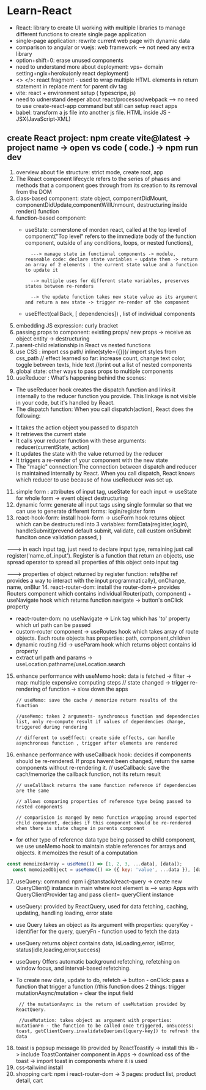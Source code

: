 # Learn-React

- React: library to create UI working with multiple libraries to manage different functions to create single page application
- single-page application: rewrite current web page with dynamic data
- comparison to angular or vuejs: web framework --> not need any extra library
- option+shift+0: erase unused components
- need to understand more about deployment: vps+ domain setting+ngix+heroku(only react deployment)
- <> </>: react fragment - used to wrap multiple HTML elements in return statement in replace ment for parent div tag
- vite: react + environment setup ( typescripe, js)
- need to udnerstand deeper about react/processor/webpack --> no need to use create-react-app command but still can setup react apps
- babel: transform a js file into another js file. HTML inside JS - JSX(JavaScript-XML)
## create React project: npm create vite@latest -> project name -> open vs code ( code.) -> npm run dev

1. overview about file structure: strict mode, create root, app
2. The React component lifecycle refers to the series of phases and methods that a component goes through from its creation to its removal from the DOM
3. class-based component: state object, componentDidMount, componentDidUpdate,componentWillUnmount, destructuring inside render() function
4. function-based component: 
    - useState: cornerstone of morden react, called at the top level of component("Top level" refers to the immediate body of the function component, outside of any conditions, loops, or nested functions),
            
            ---> manage state in functional components -> module, reuseable code: declare state variables + update them -> return an array of 2 elements : the current state value and a function to update it
            
            --> multiple uses for different state variables, preserves states between re-renders
            
            --> the update function takes new state value as its argument and return a new state -> trigger re-render of the component
            
    -  useEffect(callBack, [ dependencies]) , list of individual components
5. embedding JS expression: curly bracket
6. passing props to component: existing props/ new props -> receive as object entity -> destructuring
7. parent-child relationship in React vs nested functions
8.  use CSS : import css path/ inline(style={{}})/ import styles from css_path
            // effect learned so far: increase count, change text color, toggle between texts, hide text
            //print out a list of nested components
9. global state: other ways to pass props to multiple components  
10.  useReducer :
 What's happening behind the scenes:
-  The useReducer hook creates the dispatch function and links it internally to the reducer function you provide. This linkage is not visible in your code, but it's handled by React.
-  The dispatch function:
 When you call dispatch(action), React does the following:
* It takes the action object you passed to dispatch
* It retrieves the current state
* It calls your reducer function with these arguments: reducer(currentState, action)
* It updates the state with the value returned by the reducer
* It triggers a re-render of your component with the new state
* The "magic" connection:The connection between dispatch and reducer is maintained internally by React. When you call dispatch, React knows which reducer to use because of how useReducer was set up. 

11. simple form : attributes of input tag, useState for each input -> useState for whole form -> event object destructuring
12. dynamic form: generate all input tags using single formular so that we can use to generate different forms: login/register form
13. react-hook-form: install hook-form -> useForm hook returns object which can be destructured into 3 variables: formData(register,login), handleSubmit(prevend default submit, validate, call custom onSubmit funciton once validation passed, )

   ---> in each input tag, just need to declare input type, remaining just call register('name_of_input'). Register is a function that return an objects, use spread operator to spread all properties of this object onto input tag

   ---> properties of object returned by register function: refs(the ref provides a way to interact with the input programmatically), onChange, name, onBlur
14. react-router-dom: install the router-dom-> provides Routers component which contains individual Router(path, component) + useNavigate hook which returns function navigate -> button's onClick property
- react-router-dom: no useNavigate -> Link tag which has 'to' property which url path can be passed
- custom-router component -> useRoutes hook which takes array of route objects. Each route objects has properties: path, component,children
- dynamic routing /:id -> useParam hook which returns object contains id property
-  extract url path and params -> useLocation.pathname/useLocation.search
15. enhance performance with useMemo hook: data is fetched -> filter -> map: multiple expensive computing steps 
        // state changed -> trigger re-rendering of function -> slow down the apps

        // useMemo: save the cache / memorize return results of the function

        //useMemo: takes 2 arguments- synchronous function and dependencies list, only re-compute result if values of dependencies change, triggered during rendering 

        // different to useEffect: create side effects, can handle asynchronous function , trigger after elements are rendered

16. enhance performance with useCallback hook: decides if components should be re-rendered. If props havent been changed, return the same components without re-rendering it.
        // useCallback: save the cach/memorize the callback function, not its return result

        // useCallback returns the same function reference if dependencies are the same

        // allows comparing properties of reference type being passed to nested components

        // comparision is manged by memo function wrapping around exported child component, decides if this component should be re-rendered when there is state chagne in parents component

- for other type of reference data type being passed to child component, we use useMemo hook to maintain stable references for arrays and objects. it memoizes the result of a computation
```js
const memoizedArray = useMemo(() => [1, 2, 3, ...data], [data]);
  const memoizedObject = useMemo(() => ({ key: 'value', ...data }), [data]);
```
17. useQuery: command: npm i @tanstack/react-query -> create new QueryClient() instance in main where root element is --> wrap Apps with QueryClientProvider tag and pass client= queryClient instance
-  useQuery: provided by ReactQuery, used for data fetching, caching, updating, handling loading, error state
- use Query takes an object as its argument with properties: queryKey - identifier for the query, queryFn - function used to fetch the data
-  useQuery returns object contains data, isLoading,error, isError, status(idle,loading,error,success)
- useQuery Offers automatic background refetching, refetching on window focus, and interval-based refetching.
-  To create new data, update to db, refetch -> button - onClick: pass a function that trigger a function
        //this function does 2 things: trigger mutationAsync/mutation + clear the input field

        // the mutationAsync is the return of useMutation provided by ReactQuery. 

        //useMutation: takes object as argument with properties: mutationFn - the function to be called once triggered, onSuccess: toast, getClientQuery.invalidateQueries([query-key]) to refresh the data

18. toast is popsup message lib provided by ReactToastify -> install this lib -> include ToastContainer component in Apps -> download css of the toast -> import toast in components where it is used
19.  css-tailwind install
20.  shopping cart: npm i react-router-dom -> 3 pages: product list, product detail, cart



